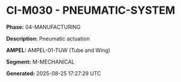 # CI-M030 - PNEUMATIC-SYSTEM

**Phase:** 04-MANUFACTURING

**Description:** Pneumatic actuation

**AMPEL:** AMPEL-01-TUW (Tube and Wing)

**Segment:** M-MECHANICAL

**Generated:** 2025-08-25 17:27:29 UTC
